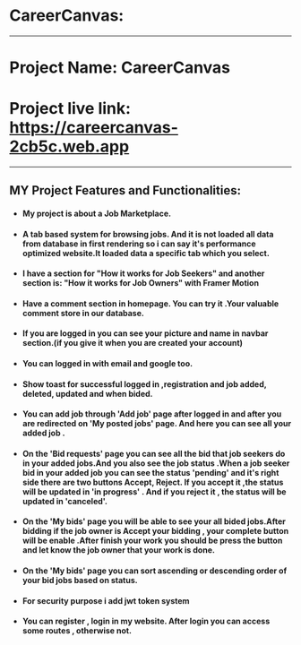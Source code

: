 # CareerCanvas:
***
# Project Name: CareerCanvas
# Project live link: https://careercanvas-2cb5c.web.app
***
## MY Project Features and Functionalities:
+ #### My project is about a Job Marketplace.
+ #### A tab based system for browsing jobs. And it is not loaded all data from database in first rendering so i can say it's performance  optimized website.It loaded data a specific tab which you select.
+ #### I have a section for "How it works for Job Seekers" and another section is: "How it works for Job Owners" with Framer Motion
+ #### Have a  comment section in homepage. You can try it .Your valuable comment store in our database.
+ #### If you are logged in you can see your picture and name in navbar section.(if you give it when you are created your account)
+ #### You can logged in with email and google too.
+ #### Show toast for successful logged in ,registration and job added, deleted, updated and when bided.
+ #### You can add job through 'Add job' page after logged in and after you are redirected on 'My posted jobs' page. And here you can see all your added job .
+ #### On the 'Bid requests' page you can see all the bid that job seekers do in your added jobs.And you also see the job status .When a job seeker bid in your added job you can see the status 'pending' and it's right side there are two buttons Accept, Reject. If you accept it ,the status will be updated in 'in progress' . And if you reject it , the status will be updated in 'canceled'.
+ #### On the 'My bids' page you will be able to see your all bided jobs.After bidding if the job owner is Accept your bidding , your complete button will be enable .After finish your work you should be press the button and let know the job owner that your work is done.
+ #### On the 'My bids' page you can sort ascending or descending order of your bid jobs based on status.
+ #### For security purpose i add jwt token system 
+ #### You can register , login in my website. After login you can access some routes , otherwise not.







